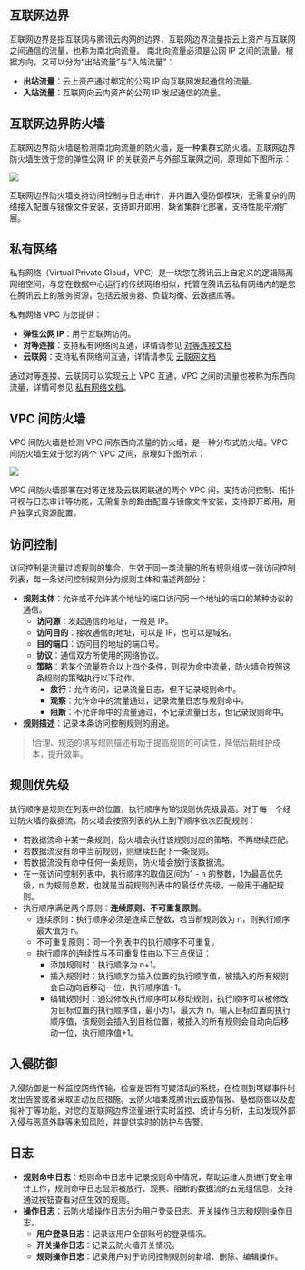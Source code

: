 
## **互联网边界**
互联网边界是指互联网与腾讯云内网的边界，互联网边界流量指云上资产与互联网之间通信的流量，也称为南北向流量。
南北向流量必须是公网 IP 之间的流量。根据方向，又可以分为“出站流量”与“入站流量”：
- **出站流量**：云上资产通过绑定的公网 IP 向互联网发起通信的流量。
- **入站流量**：互联网向云内资产的公网 IP 发起通信的流量。

## **互联网边界防火墙**
互联网边界防火墙是检测南北向流量的防火墙，是一种集群式防火墙。互联网边界防火墙生效于您的弹性公网 IP 的关联资产与外部互联网之间，原理如下图所示：


![](https://main.qcloudimg.com/raw/4dcc9ef2ac1aec7a796e87ed99ec3097.png)

互联网边界防火墙支持访问控制与日志审计，并内置入侵防御模块，无需复杂的网络接入配置与镜像文件安装，支持即开即用，缺省集群化部署，支持性能平滑扩展。

## 私有网络

私有网络（Virtual Private Cloud，VPC）是一块您在腾讯云上自定义的逻辑隔离网络空间，与您在数据中心运行的传统网络相似，托管在腾讯云私有网络内的是您在腾讯云上的服务资源，包括云服务器、负载均衡、云数据库等。

私有网络 VPC 为您提供：
- **弹性公网 IP**：用于互联网访问。
- **对等连接**：支持私有网络间互通，详情请参见 [对等连接文档](https://cloud.tencent.com/document/product/553)
- **云联网**：支持私有网络间互通，详情请参见 [云联网文档](https://cloud.tencent.com/document/product/877)

通过对等连接、云联网可以实现云上 VPC 互通，VPC 之间的流量也被称为东西向流量，详情可参见 [私有网络文档](https://cloud.tencent.com/document/product/215)。

## VPC 间防火墙
VPC 间防火墙是检测 VPC 间东西向流量的防火墙，是一种分布式防火墙。VPC 间防火墙生效于您的两个 VPC 之间，原理如下图所示： 

![](https://main.qcloudimg.com/raw/c76a38265d1fe43bb01789c28caf1715.png)

VPC 间防火墙部署在对等连接及云联网联通的两个 VPC 间，支持访问控制、拓扑可视与日志审计等功能，无需复杂的路由配置与镜像文件安装，支持即开即用，用户独享式资源配置。

## 访问控制
访问控制是流量过滤规则的集合，生效于同一类流量的所有规则组成一张访问控制列表，每一条访问控制规则分为规则主体和描述两部分：
- **规则主体**：允许或不允许某个地址的端口访问另一个地址的端口的某种协议的通信。
  - **访问源**：发起通信的地址，一般是 IP。  
  - **访问目的**：接收通信的地址，可以是 IP，也可以是域名。
  - **目的端口**：访问目的地址的端口号。
  - **协议**：通信双方所使用的网络协议。
  - **策略**：若某个流量符合以上四个条件，则视为命中流量，防火墙会按照这条规则的策略执行以下动作。
    - **放行**：允许访问，记录流量日志，但不记录规则命中。
    - **观察**：允许命中的流量通过，记录流量日志与规则命中。
    - **阻断**：不允许命中的流量通过，不记录流量日志，但记录规则命中。
- **规则描述**：记录本条访问控制规则的用途。

>!合理、规范的填写规则描述有助于提高规则的可读性，降低后期维护成本，提升效率。

## 规则优先级

执行顺序是规则在列表中的位置，执行顺序为1的规则优先级最高。对于每一个经过防火墙的数据流，防火墙会按照列表的从上到下顺序依次匹配规则：

- 若数据流命中某一条规则，防火墙会执行该规则对应的策略，不再继续匹配。
- 若数据流没有命中当前规则，则继续匹配下一条规则。
- 若数据流没有命中任何一条规则，防火墙会放行该数据流。
- 在一张访问控制列表中，执行顺序的取值区间为1 - n 的整数，1为最高优先级，n 为规则总数，也就是当前规则列表中的最低优先级，一般用于通配规则。
- 执行顺序满足两个原则：<strong>连续原则、不可重复原则</strong>。
  - 连续原则：执行顺序必须是连续正整数，若当前规则数为 n，则执行顺序最大值为 n。
  - 不可重复原则：同一个列表中的执行顺序不可重复。
  - 执行顺序的连续性与不可重复性由以下三点保证：
    - 添加规则时：执行顺序为 n+1。
    - 插入规则时：执行顺序为插入位置的执行顺序值，被插入的所有规则会自动向后移动一位，执行顺序值+1。
    - 编辑规则时：通过修改执行顺序可以移动规则，执行顺序可以被修改为目标位置的执行顺序值，最小为1，最大为 n。输入目标位置的执行顺序值，该规则会插入到目标位置，被插入的所有规则会自动向后移动一位，执行顺序值+1。



## 入侵防御

入侵防御是一种监控网络传输，检查是否有可疑活动的系统，在检测到可疑事件时发出告警或者采取主动反应措施。云防火墙集成腾讯云威胁情报、基础防御以及虚拟补丁等功能，对您的互联网边界流量进行实时监控、统计与分析，主动发现外部入侵与恶意外联等未知风险，并提供实时的防护与告警。

## 日志
- **规则命中日志**：规则命中日志中记录规则命中情况，帮助运维人员进行安全审计工作，规则命中日志显示被放行、观察、阻断的数据流的五元组信息，支持通过按钮查看对应生效的规则。
- **操作日志**：云防火墙操作日志分为用户登录日志、开关操作日志和规则操作日志。
  - **用户登录日志**：记录该用户全部账号的登录情况。
  - **开关操作日志**：记录云防火墙开关情况。
  - **规则操作日志**：记录用户对于访问控制规则的新增、删除、编辑操作。
